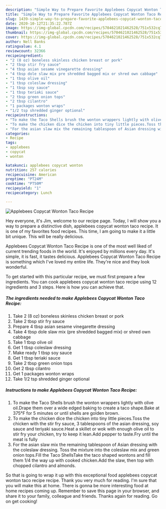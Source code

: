 ```yaml
---
description: "Simple Way to Prepare Favorite Applebees Copycat Wonton Taco Recipe"
title: "Simple Way to Prepare Favorite Applebees Copycat Wonton Taco Recipe"
slug: 1439-simple-way-to-prepare-favorite-applebees-copycat-wonton-taco-recipe
date: 2020-10-12T21:35:22.787Z
image: https://img-global.cpcdn.com/recipes/5704621021462528/751x532cq70/applebees-copycat-wonton-taco-recipe-recipe-main-photo.jpg
thumbnail: https://img-global.cpcdn.com/recipes/5704621021462528/751x532cq70/applebees-copycat-wonton-taco-recipe-recipe-main-photo.jpg
cover: https://img-global.cpcdn.com/recipes/5704621021462528/751x532cq70/applebees-copycat-wonton-taco-recipe-recipe-main-photo.jpg
author: Nell Banks
ratingvalue: 4.1
reviewcount: 32366
recipeingredient:
- "2 (8 oz) boneless skinless chicken breast or pork"
- "2 tbsp stir fry sauce"
- "4 tbsp asian sesame vinegarette dressing"
- "4 tbsp dole slaw mix pre shredded bagged mix or shred own cabbage"
- "1 tbsp olive oil"
- "1 tbsp coleslaw dressing"
- "1 tbsp soy sauce"
- "1 tbsp teriaki sauce"
- "2 tbsp green onion tops"
- "2 tbsp cilantro"
- "1 packages wonton wraps"
- "1/2 tsp shredded ginger optional"
recipeinstructions:
- "To make the Taco Shells brush the wonton wrappers lightly with olive oil.Drape them over a wide edged baking to create a taco shape.Bake at 375°F for 5 minutes or until shells are golden brown."
- "To make the chicken dice the chicken into tiny little pieces.Toss the chicken with the stir fry sauce, 3 tablespoons of the asian dressing, soy sauce and teriyaki sauce.Heat a skillet or wok with enough olive oil to stir fry your chicken, try to keep it lean.Add pepper to taste.Fry until the meat is fully"
- "For the asian slaw mix the remaining tablespoon of Asian dressing with the coleslaw dressing. Toss the mixture into the coleslaw mix and green onion tops.Fill the Taco ShellsTake the taco shaped wontons and fill them 1/4 the way up with cooked chicken.Add the slaw, then top with chopped cilantro and almonds."
categories:
- Recipe
tags:
- applebees
- copycat
- wonton

katakunci: applebees copycat wonton 
nutrition: 257 calories
recipecuisine: American
preptime: "PT24M"
cooktime: "PT50M"
recipeyield: "1"
recipecategory: Lunch

---
```



![Applebees Copycat Wonton Taco Recipe](https://img-global.cpcdn.com/recipes/5704621021462528/751x532cq70/applebees-copycat-wonton-taco-recipe-recipe-main-photo.jpg)

Hey everyone, it's Jim, welcome to our recipe page. Today, I will show you a way to prepare a distinctive dish, applebees copycat wonton taco recipe. It is one of my favorites food recipes. This time, I am going to make it a little bit unique. This will be really delicious.



Applebees Copycat Wonton Taco Recipe is one of the most well liked of current trending foods in the world. It's enjoyed by millions every day. It's simple, it is fast, it tastes delicious. Applebees Copycat Wonton Taco Recipe is something which I've loved my entire life. They're nice and they look wonderful.


To get started with this particular recipe, we must first prepare a few ingredients. You can cook applebees copycat wonton taco recipe using 12 ingredients and 3 steps. Here is how you can achieve that.

<!--inarticleads1-->

##### The ingredients needed to make Applebees Copycat Wonton Taco Recipe:

1. Take 2 (8 oz) boneless skinless chicken breast or pork
1. Take 2 tbsp stir fry sauce
1. Prepare 4 tbsp asian sesame vinegarette dressing
1. Take 4 tbsp dole slaw mix (pre shredded bagged mix) or shred own cabbage
1. Take 1 tbsp olive oil
1. Get 1 tbsp coleslaw dressing
1. Make ready 1 tbsp soy sauce
1. Get 1 tbsp teriaki sauce
1. Take 2 tbsp green onion tops
1. Get 2 tbsp cilantro
1. Get 1 packages wonton wraps
1. Take 1/2 tsp shredded ginger optional




<!--inarticleads2-->

##### Instructions to make Applebees Copycat Wonton Taco Recipe:

1. To make the Taco Shells brush the wonton wrappers lightly with olive oil.Drape them over a wide edged baking to create a taco shape.Bake at 375°F for 5 minutes or until shells are golden brown.
1. To make the chicken dice the chicken into tiny little pieces.Toss the chicken with the stir fry sauce, 3 tablespoons of the asian dressing, soy sauce and teriyaki sauce.Heat a skillet or wok with enough olive oil to stir fry your chicken, try to keep it lean.Add pepper to taste.Fry until the meat is fully
1. For the asian slaw mix the remaining tablespoon of Asian dressing with the coleslaw dressing. Toss the mixture into the coleslaw mix and green onion tops.Fill the Taco ShellsTake the taco shaped wontons and fill them 1/4 the way up with cooked chicken.Add the slaw, then top with chopped cilantro and almonds.




So that is going to wrap it up with this exceptional food applebees copycat wonton taco recipe recipe. Thank you very much for reading. I'm sure that you will make this at home. There is gonna be more interesting food at home recipes coming up. Remember to save this page in your browser, and share it to your family, colleague and friends. Thanks again for reading. Go on get cooking!
